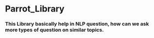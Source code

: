 # Parrot_Library
### This Library basically help in NLP question,  how can we ask more types of question on similar topics.
